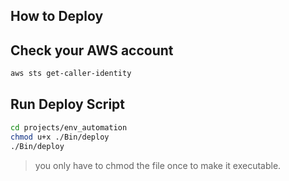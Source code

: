 ## How to Deploy

## Check your AWS account

```sh
aws sts get-caller-identity
```

## Run Deploy Script

```sh
cd projects/env_automation
chmod u+x ./Bin/deploy
./Bin/deploy
```

>you only have to chmod the file once to make it executable.
